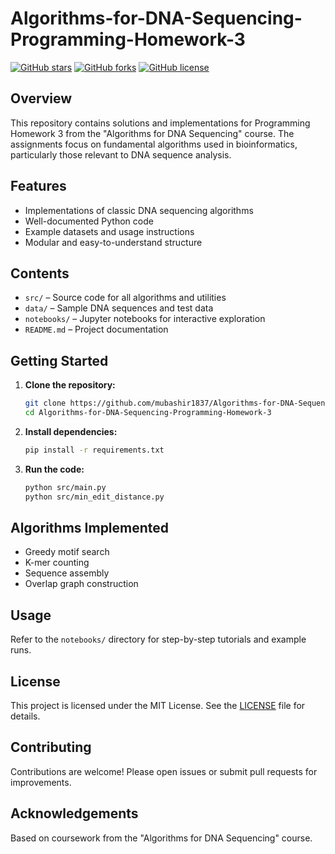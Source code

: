 # Algorithms-for-DNA-Sequencing-Programming-Homework-3
  
[![GitHub stars](https://img.shields.io/github/stars/Code-with-Bismillah/Algorithms-for-DNA-Sequencing-Programming-Homework-3.svg?style=flat-square)](https:/mubashir1837/github.com//Algorithms-for-DNA-Sequencing-Programming-Homework-3/stargazers)
[![GitHub forks](https://img.shields.io/github/forks/mubashir1837/Algorithms-for-DNA-Sequencing-Programming-Homework-3.svg?style=flat-square)](https://github.com/mubashir1837/Algorithms-for-DNA-Sequencing-Programming-Homework-3/network)
[![GitHub license](https://img.shields.io/github/license/mubashir1837/Algorithms-for-DNA-Sequencing-Programming-Homework-3.svg?style=flat-square)](https://github.com/mubashir1837/Algorithms-for-DNA-Sequencing-Programming-Homework-3/blob/main/LICENSE)

## Overview

This repository contains solutions and implementations for Programming Homework 3 from the "Algorithms for DNA Sequencing" course. The assignments focus on fundamental algorithms used in bioinformatics, particularly those relevant to DNA sequence analysis.

## Features

- Implementations of classic DNA sequencing algorithms
- Well-documented Python code
- Example datasets and usage instructions
- Modular and easy-to-understand structure

## Contents

- `src/` – Source code for all algorithms and utilities
- `data/` – Sample DNA sequences and test data
- `notebooks/` – Jupyter notebooks for interactive exploration
- `README.md` – Project documentation

## Getting Started

1. **Clone the repository:**
   ```bash
   git clone https://github.com/mubashir1837/Algorithms-for-DNA-Sequencing-Programming-Homework-3.git
   cd Algorithms-for-DNA-Sequencing-Programming-Homework-3
   ```

2. **Install dependencies:**
   ```bash
   pip install -r requirements.txt
   ```

3. **Run the code:**
   
      ```bash
   python src/main.py
   python src/min_edit_distance.py
   ```

## Algorithms Implemented

- Greedy motif search
- K-mer counting
- Sequence assembly
- Overlap graph construction

## Usage

Refer to the `notebooks/` directory for step-by-step tutorials and example runs.

## License

This project is licensed under the MIT License. See the [LICENSE](https://github.com/mubashir1837/Algorithms-for-DNA-Sequencing-Programming-Homework-3/blob/main/LICENSE) file for details.

## Contributing

Contributions are welcome! Please open issues or submit pull requests for improvements.

## Acknowledgements

Based on coursework from the "Algorithms for DNA Sequencing" course.
